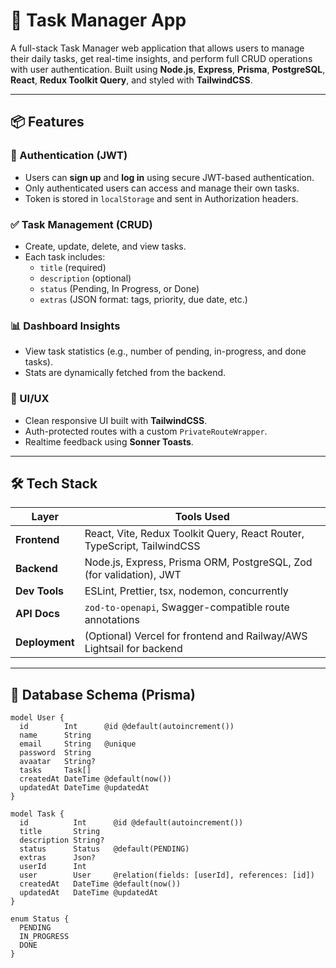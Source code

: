 # 📝 Task Manager App

A full-stack Task Manager web application that allows users to manage their daily tasks, get real-time insights, and perform full CRUD operations with user authentication. Built using **Node.js**, **Express**, **Prisma**, **PostgreSQL**, **React**, **Redux Toolkit Query**, and styled with **TailwindCSS**.

---

## 📦 Features

### 🔐 Authentication (JWT)
- Users can **sign up** and **log in** using secure JWT-based authentication.
- Only authenticated users can access and manage their own tasks.
- Token is stored in `localStorage` and sent in Authorization headers.

### ✅ Task Management (CRUD)
- Create, update, delete, and view tasks.
- Each task includes:
  - `title` (required)
  - `description` (optional)
  - `status` (Pending, In Progress, or Done)
  - `extras` (JSON format: tags, priority, due date, etc.)

### 📊 Dashboard Insights
- View task statistics (e.g., number of pending, in-progress, and done tasks).
- Stats are dynamically fetched from the backend.

### 🎨 UI/UX
- Clean responsive UI built with **TailwindCSS**.
- Auth-protected routes with a custom `PrivateRouteWrapper`.
- Realtime feedback using **Sonner Toasts**.

---

## 🛠️ Tech Stack

| Layer        | Tools Used |
|--------------|------------|
| **Frontend** | React, Vite, Redux Toolkit Query, React Router, TypeScript, TailwindCSS |
| **Backend**  | Node.js, Express, Prisma ORM, PostgreSQL, Zod (for validation), JWT |
| **Dev Tools**| ESLint, Prettier, tsx, nodemon, concurrently |
| **API Docs** | `zod-to-openapi`, Swagger-compatible route annotations |
| **Deployment** | (Optional) Vercel for frontend and Railway/AWS Lightsail for backend |

---

## 🧱 Database Schema (Prisma)

```prisma
model User {
  id        Int      @id @default(autoincrement())
  name      String
  email     String   @unique
  password  String
  avaatar   String?
  tasks     Task[]
  createdAt DateTime @default(now())
  updatedAt DateTime @updatedAt
}

model Task {
  id          Int      @id @default(autoincrement())
  title       String
  description String?
  status      Status   @default(PENDING)
  extras      Json?
  userId      Int
  user        User     @relation(fields: [userId], references: [id])
  createdAt   DateTime @default(now())
  updatedAt   DateTime @updatedAt
}

enum Status {
  PENDING
  IN_PROGRESS
  DONE
}